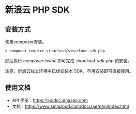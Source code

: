 # 新浪云 PHP SDK

## 安装方式

使用composer安装。

```sh
$ composer require sinacloud/sinacloud-sdk-php
```

然后执行 *composer install* 即可完成 *sinacloud-sdk-php* 的安装。

注意，新浪云线上环境中已经安装本 SDK，不用安装即可直接使用。

## 使用文档

- API 手册：https://apidoc.sinaapp.com
- 文档：https://www.sinacloud.com/doc/sae/php/index.html
